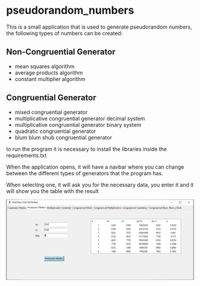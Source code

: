 # pseudorandom_numbers

This is a small application that is used to generate pseudorandom numbers, the following types of numbers can be created:

## Non-Congruential Generator
- mean squares algorithm
- average products algorithm
- constant multiplier algorithm


## Congruential Generator
- mixed congruential generator
- multiplicative congruential generator decimal system
- multiplicative congruential generator binary system
- quadratic congruential generator
- blum blum shub congruential generator


to run the program it is necessary to install the libraries inside the requirements.txt

When the application opens, it will have a navbar where you can change between the different types of generators that the program has.

When selecting one, it will ask you for the necessary data, you enter it and it will show you the table with the result

![img.png](img/img.png)
